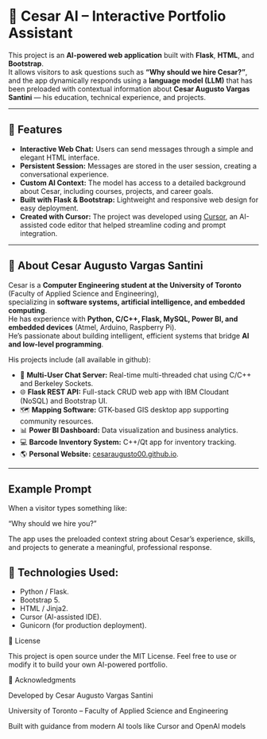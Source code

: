 # 💼 Cesar AI – Interactive Portfolio Assistant

This project is an **AI-powered web application** built with **Flask**, **HTML**, and **Bootstrap**.  
It allows visitors to ask questions such as **“Why should we hire Cesar?”**, and the app dynamically responds using a **language model (LLM)** that has been preloaded with contextual information about **Cesar Augusto Vargas Santini** — his education, technical experience, and projects.

---

## 🚀 Features

- **Interactive Web Chat:** Users can send messages through a simple and elegant HTML interface.  
- **Persistent Session:** Messages are stored in the user session, creating a conversational experience.  
- **Custom AI Context:** The model has access to a detailed background about Cesar, including courses, projects, and career goals.  
- **Built with Flask & Bootstrap:** Lightweight and responsive web design for easy deployment.  
- **Created with Cursor:** The project was developed using [Cursor](https://www.cursor.sh/), an AI-assisted code editor that helped streamline coding and prompt integration.

---

## 🧠 About Cesar Augusto Vargas Santini

Cesar is a **Computer Engineering student at the University of Toronto** (Faculty of Applied Science and Engineering),  
specializing in **software systems, artificial intelligence, and embedded computing**.  
He has experience with **Python, C/C++, Flask, MySQL, Power BI, and embedded devices** (Atmel, Arduino, Raspberry Pi).  
He’s passionate about building intelligent, efficient systems that bridge **AI and low-level programming**.

His projects include (all available in github):

- 🧩 **Multi-User Chat Server:** Real-time multi-threaded chat using C/C++ and Berkeley Sockets.  
- 🌐 **Flask REST API:** Full-stack CRUD web app with IBM Cloudant (NoSQL) and Bootstrap UI.  
- 🗺️ **Mapping Software:** GTK-based GIS desktop app supporting community resources.  
- 📊 **Power BI Dashboard:** Data visualization and business analytics.  
- 💻 **Barcode Inventory System:** C++/Qt app for inventory tracking.  
- 🌎 **Personal Website:** [cesaraugusto00.github.io](https://cesaraugusto00.github.io).

---

## Example Prompt

When a visitor types something like:

“Why should we hire you?”

The app uses the preloaded context string about Cesar’s experience, skills, and projects to generate a meaningful, professional response.

## 🧩 Technologies Used:

- Python / Flask.
- Bootstrap 5.
- HTML / Jinja2.
- Cursor (AI-assisted IDE).
- Gunicorn (for production deployment).


📄 License

This project is open source under the MIT License.
Feel free to use or modify it to build your own AI-powered portfolio.

🙌 Acknowledgments

Developed by Cesar Augusto Vargas Santini

University of Toronto – Faculty of Applied Science and Engineering

Built with guidance from modern AI tools like Cursor and OpenAI models


